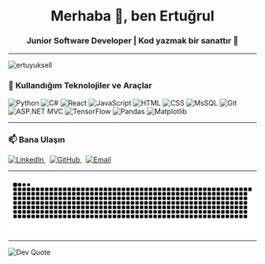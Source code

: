 <h1 align="center">Merhaba 👋, ben Ertuğrul</h1>
<h3 align="center">Junior Software Developer | Kod yazmak bir sanattır 🎨</h3>

---

<p align="left">
  <img src="https://komarev.com/ghpvc/?username=ertuyuksell&label=Profile%20views&color=0e75b6&style=flat" alt="ertuyuksell" />
</p>


### 🧰 Kullandığım Teknolojiler ve Araçlar

<p align="left">
  <img src="https://cdn.jsdelivr.net/gh/devicons/devicon/icons/python/python-original.svg" width="40" alt="Python"/>
  <img src="https://cdn.jsdelivr.net/gh/devicons/devicon/icons/csharp/csharp-original.svg" width="40" alt="C#"/>
  <img src="https://cdn.jsdelivr.net/gh/devicons/devicon/icons/react/react-original.svg" width="40" alt="React"/>
  <img src="https://cdn.jsdelivr.net/gh/devicons/devicon/icons/javascript/javascript-original.svg" width="40" alt="JavaScript"/>
  <img src="https://cdn.jsdelivr.net/gh/devicons/devicon/icons/html5/html5-original.svg" width="40" alt="HTML"/>
  <img src="https://cdn.jsdelivr.net/gh/devicons/devicon/icons/css3/css3-original.svg" width="40" alt="CSS"/>
  <img src="https://img.icons8.com/color/48/000000/microsoft-sql-server.png" width="40" alt="MsSQL"/>
  <img src="https://cdn.jsdelivr.net/gh/devicons/devicon/icons/git/git-original.svg" width="40" alt="Git"/>
  <img src="https://upload.wikimedia.org/wikipedia/commons/0/0e/Microsoft_.NET_logo.png" width="40" alt="ASP.NET MVC"/>
  <img src="https://upload.wikimedia.org/wikipedia/commons/2/2d/Tensorflow_logo.svg" width="40" alt="TensorFlow"/>
  <img src="https://upload.wikimedia.org/wikipedia/commons/e/ed/Pandas_logo.svg" width="40" alt="Pandas"/>
  <img src="https://matplotlib.org/stable/_static/logo2_compressed.svg" width="40" alt="Matplotlib"/>
</p>

---


### 📫 Bana Ulaşın

<p align="left">
  <a href="https://linkedin.com/in/ertugrul-yuksel" target="_blank">
    <img src="https://img.icons8.com/color/48/000000/linkedin.png" width="40" alt="LinkedIn"/>
  </a>
  &nbsp;
  <a href="https://github.com/ertuyuksell" target="_blank">
    <img src="https://img.icons8.com/ios-glyphs/30/000000/github.png" width="40" alt="GitHub"/>
  </a>
  &nbsp;
  <a href="mailto:ertuyuksell@gmail.com">
    <img src="https://img.icons8.com/color/48/000000/gmail-new.png" width="40" alt="Email"/>
  </a>
</p>

---

![snake gif](https://github.com/ertuyuksell/ertuyuksell/blob/output/github-contribution-grid-snake.svg)



---


![Dev Quote](https://quotes-github-readme.vercel.app/api?type=horizontal&theme=tokyonight)


